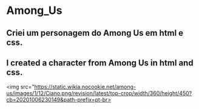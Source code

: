 # Among_Us
## Criei um personagem do Among Us em html e css.
## I created a character from Among Us in html and css.
<img src="https://static.wikia.nocookie.net/among-us/images/1/12/Ciano.png/revision/latest/top-crop/width/360/height/450?cb=20201006230149&path-prefix=pt-br>

